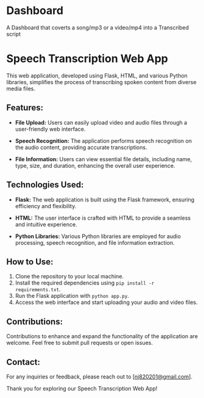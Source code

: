 # Dashboard
A Dashboard that coverts a song/mp3 or a video/mp4 into a Transcribed script
# Speech Transcription Web App

This web application, developed using Flask, HTML, and various Python libraries, simplifies the process of transcribing spoken content from diverse media files.

## Features:

- **File Upload:** Users can easily upload video and audio files through a user-friendly web interface.

- **Speech Recognition:** The application performs speech recognition on the audio content, providing accurate transcriptions.

- **File Information:** Users can view essential file details, including name, type, size, and duration, enhancing the overall user experience.

## Technologies Used:

- **Flask:** The web application is built using the Flask framework, ensuring efficiency and flexibility.

- **HTML:** The user interface is crafted with HTML to provide a seamless and intuitive experience.

- **Python Libraries:** Various Python libraries are employed for audio processing, speech recognition, and file information extraction.

## How to Use:

1. Clone the repository to your local machine.
2. Install the required dependencies using `pip install -r requirements.txt`.
3. Run the Flask application with `python app.py`.
4. Access the web interface and start uploading your audio and video files.

## Contributions:

Contributions to enhance and expand the functionality of the application are welcome. Feel free to submit pull requests or open issues.

## Contact:

For any inquiries or feedback, please reach out to [nj820201@gmail.com].

Thank you for exploring our Speech Transcription Web App!
